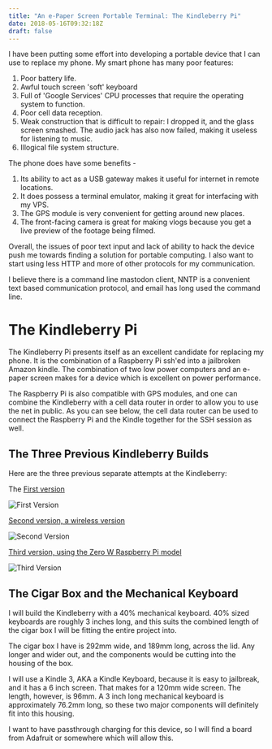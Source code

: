 ```yaml
---
title: "An e-Paper Screen Portable Terminal: The Kindleberry Pi"
date: 2018-05-16T09:32:18Z
draft: false
---
```

I have been putting some effort into 
developing a portable device that I can 
use to replace my phone. My smart phone 
has many poor features:

1. Poor battery life.
2. Awful touch screen 'soft' keyboard
3. Full of 'Google Services' CPU 
processes that require the operating 
system to function.
4. Poor cell data reception.
5. Weak construction that is difficult to 
repair: I dropped it, and the glass 
screen smashed. The audio jack has also 
now failed, making it useless for 
listening to music.
6. Illogical file system structure.

The phone does have some benefits - 

1. Its ability to act as a USB gateway 
makes it useful for internet in remote locations.
2. It does possess a terminal emulator, 
making it great for interfacing with my 
VPS.
3. The GPS module is very convenient for 
getting around new places.
4. The front-facing camera is great for 
making vlogs because you get a live 
preview of the footage being filmed.

Overall, the issues of poor text input 
and lack of ability to hack the device 
push me towards finding a solution for 
portable computing. I also want to 
start using less HTTP and more of other 
protocols for my communication.

I believe there is a command line 
mastodon client, NNTP is a convenient 
text based communication protocol, and 
email has long used the command line.

# The Kindleberry Pi

The Kindleberry Pi presents itself as an 
excellent candidate for replacing my 
phone. It is the combination of a 
Raspberry Pi ssh'ed into a jailbroken 
Amazon kindle. The combination of two low 
power computers and an e-paper screen 
makes for a device which is excellent on 
power performance.

The Raspberry Pi is also compatible with 
GPS modules, and one can combine the 
Kindleberry with a cell data router in 
order to allow you to use the net in 
public. As you can see below, the cell 
data router can be used to connect the 
Raspberry Pi and the Kindle together for 
the SSH session as well.

## The Three Previous Kindleberry Builds

Here are the three previous separate 
attempts at the Kindleberry:

The [First version](http://ponnuki.net/2012/09/kindleberry-pi/)

![First Version](kindleberry/kindle_berry_pi.jpg)

[Second version, a wireless version](https://maxogden.com/kindleberry-wireless.html)

![Second Version](kindleberry/kindle-table.png)

[Third version, using the Zero W Raspberry Pi model](http://blog.yarm.is/kindleberry-pi-zero-w.html)

![Third Version](kindleberry/KindleberryPiZeroW.jpg)

## The Cigar Box and the Mechanical Keyboard

I will build the Kindleberry with a 40% 
mechanical keyboard. 40% sized keyboards 
are roughly 3 inches long, and this suits 
the combined length of the cigar box I 
will be fitting the entire project into. 

The cigar box I have is 292mm wide, and 
189mm long, across the lid. Any longer 
and wider out, and the components would 
be cutting into the housing of the box.

I will use a Kindle 3, AKA a Kindle 
Keyboard, because it is easy to 
jailbreak, and it has a 6 inch screen. 
That makes for a 120mm wide screen. The 
length, however, is 96mm. A 3 inch long 
mechanical keyboard is approximately 
76.2mm long, so these two major 
components will definitely fit into this 
housing.

I want to have passthrough charging for 
this device, so I will find a board from 
Adafruit or somewhere which will allow 
this.
